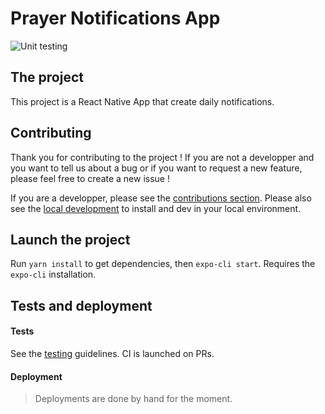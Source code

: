 # Prayer Notifications App

![Unit testing](https://github.com/awalshy/PrayerNotificationsApp/workflows/Unit%20testing/badge.svg?branch=develop)

## The project

This project is a React Native App that create daily notifications.

## Contributing

Thank you for contributing to the project !
If you are not a developper and you want to tell us about a bug or if you want to request a new feature, please feel free to create a new issue !

If you are a developper, please see the [contributions section](./docs/contributing.md). Please also see the [local development](./docs/local-development.md) to install and dev in your local environment.

## Launch the project

Run `yarn install` to get dependencies, then `expo-cli start`. Requires the `expo-cli` installation.

## Tests and deployment

#### Tests

See the [testing](./docs/testing.md) guidelines. CI is launched on PRs.

#### Deployment
> Deployments are done by hand for the moment.
